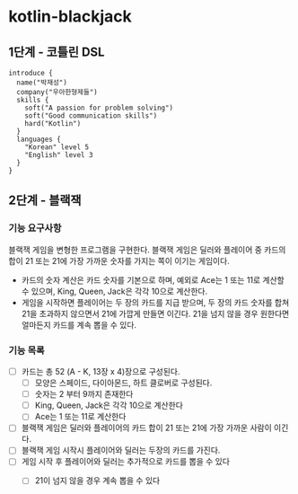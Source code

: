 # kotlin-blackjack

## 1단계 - 코틀린 DSL
```
introduce {
  name("박재성")
  company("우아한형제들")
  skills {
    soft("A passion for problem solving")
    soft("Good communication skills")
    hard("Kotlin")
  }
  languages {
    "Korean" level 5
    "English" level 3
  }
}
```

## 2단계 - 블랙잭

### 기능 요구사항

블랙잭 게임을 변형한 프로그램을 구현한다. 블랙잭 게임은 딜러와 플레이어 중 카드의 합이 21 또는 21에 가장 가까운 숫자를 가지는 쪽이 이기는 게임이다.

- 카드의 숫자 계산은 카드 숫자를 기본으로 하며, 예외로 Ace는 1 또는 11로 계산할 수 있으며, King, Queen, Jack은 각각 10으로 계산한다.
- 게임을 시작하면 플레이어는 두 장의 카드를 지급 받으며, 두 장의 카드 숫자를 합쳐 21을 초과하지 않으면서 21에 가깝게 만들면 이긴다. 21을 넘지 않을 경우 원한다면 얼마든지 카드를 계속 뽑을 수 있다.

### 기능 목록

- [ ] 카드는 총 52 (A - K, 13장 x 4)장으로 구성된다.
    - [ ] 모양은 스페이드, 다이아몬드, 하트 클로버로 구성된다.
    - [ ] 숫자는 2 부터 9까지 존재한다
    - [ ] King, Queen, Jack은 각각 10으로 계산한다
    - [ ] Ace는 1 또는 11로 계산한다
- [ ] 블랙잭 게임은 딜러와 플레이어의 카드 합이 21 또는 21에 가장 가까운 사람이 이긴다.
- [ ] 블랙잭 게임 시작시 플레이어와 딜러는 두장의 카드를 가진다.
- [ ] 게임 시작 후 플레이어와 딜러는 추가적으로 카드를 뽑을 수 있다
    - [ ] 21이 넘지 않을 경우 계속 뽑을 수 있다

